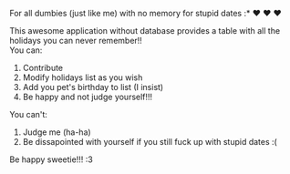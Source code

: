 For all dumbies (just like me) with no memory for stupid dates :* :heart: :heart: :heart:

This awesome application without database provides a table with all the holidays you can never remember!! <br>
You can:
<ol>
    <li>Contribute</li>
    <li>Modify holidays list as you wish</li>
    <li>Add you pet's birthday to list (I insist)</li>
    <li>Be happy and not judge yourself!!!</li>
</ol>
You can't:
<ol>
    <li>Judge me (ha-ha)</li>
    <li>Be dissapointed with yourself if you still fuck up with stupid dates :(</li>
</ol>

Be happy sweetie!!! :3
